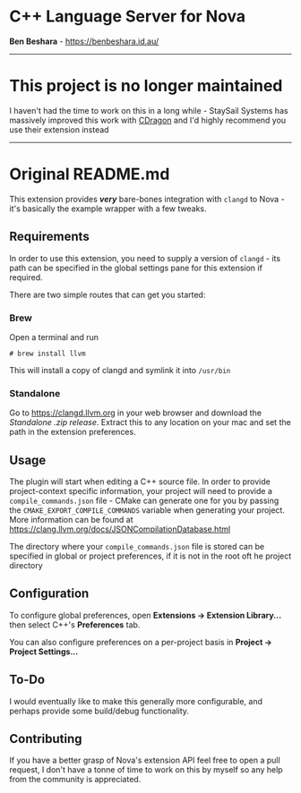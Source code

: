 # C++ Language Server for Nova

**Ben Beshara** - https://benbeshara.id.au/

---

# This project is no longer maintained
I haven't had the time to work on this in a long while - StaySail Systems has massively improved this work with [CDragon](https://github.com/staysail/nova-cdragon) and I'd highly recommend you use their extension instead

---
# Original README.md

This extension provides **_very_** bare-bones integration with `clangd` to Nova - it's basically the example wrapper with a few tweaks.

## Requirements

In order to use this extension, you need to supply a version of `clangd` - its path can be specified in the global settings pane for this extension if required.

There are two simple routes that can get you started:

### Brew

Open a terminal and run

```
# brew install llvm
```

This will install a copy of clangd and symlink it into `/usr/bin`

### Standalone

Go to https://clangd.llvm.org in your web browser and download the _Standalone .zip release_.
Extract this to any location on your mac and set the path in the extension preferences.

## Usage

The plugin will start when editing a C++ source file. In order to provide project-context specific information, your project will need to provide a `compile_commands.json` file - CMake can generate one for you by passing the `CMAKE_EXPORT_COMPILE_COMMANDS` variable when generating your project. More information can be found at https://clang.llvm.org/docs/JSONCompilationDatabase.html

The directory where your `compile_commands.json` file is stored can be specified in global or project preferences, if it is not in the root oft he project directory

## Configuration

To configure global preferences, open **Extensions → Extension Library...** then select C++'s **Preferences** tab.

You can also configure preferences on a per-project basis in **Project → Project Settings...**

## To-Do

I would eventually like to make this generally more configurable, and perhaps provide some build/debug functionality.

## Contributing

If you have a better grasp of Nova's extension API feel free to open a pull request, I don't have a tonne of time to work on this by myself so any help from the community is appreciated.
